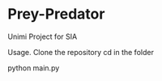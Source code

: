 # Prey-Predator
Unimi Project for SIA


Usage. 
Clone the repository
cd in the folder

python main.py
